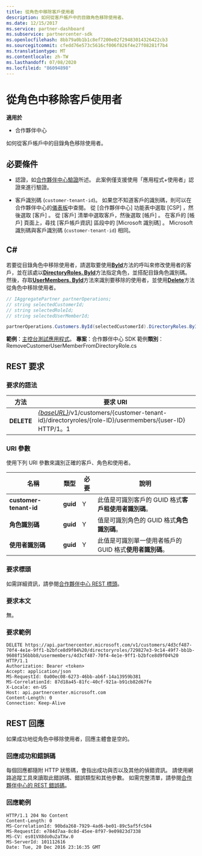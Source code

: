 ```yaml
---
title: 從角色中移除客戶使用者
description: 如何從客戶帳戶中的目錄角色移除使用者。
ms.date: 12/15/2017
ms.service: partner-dashboard
ms.subservice: partnercenter-sdk
ms.openlocfilehash: 8bb79a0b1b1c8ef7200e02f29483014326422cb3
ms.sourcegitcommit: cfedd76e573c5616cf006f826f4e27f08281f7b4
ms.translationtype: MT
ms.contentlocale: zh-TW
ms.lasthandoff: 07/08/2020
ms.locfileid: "86094898"
---
```

# <a name="remove-a-customer-user-from-a-role"></a>從角色中移除客戶使用者

**適用於**

- 合作夥伴中心

如何從客戶帳戶中的目錄角色移除使用者。

## <a name="prerequisites"></a>必要條件

- 認證，如[合作夥伴中心驗證](partner-center-authentication.md)所述。 此案例僅支援使用「應用程式+使用者」認證來進行驗證。

- 客戶識別碼 (`customer-tenant-id`)。 如果您不知道客戶的識別碼，則可以在合作夥伴中心的[儀表板](https://partner.microsoft.com/dashboard)中查閱。 從 [合作夥伴中心] 功能表中選取 [CSP]  ，然後選取 [客戶]  。 從 [客戶] 清單中選取客戶，然後選取 [帳戶]  。 在客戶的 [帳戶] 頁面上，尋找 [客戶帳戶資訊]  區段中的 [Microsoft 識別碼]  。 Microsoft 識別碼與客戶識別碼 (`customer-tenant-id`) 相同。

## <a name="c"></a>C\#

若要從目錄角色中移除使用者，請選取要使用[**ById**](https://docs.microsoft.com/dotnet/api/microsoft.store.partnercenter.customers.icustomercollection.byid)方法的呼叫來修改使用者的客戶，並在該處以[**DirectoryRoles. ById**](https://docs.microsoft.com/dotnet/api/microsoft.store.partnercenter.customerdirectoryroles.idirectoryrolecollection.byid)方法指定角色，並搭配目錄角色識別碼。 然後，存取[**UserMembers. ById**](https://docs.microsoft.com/dotnet/api/microsoft.store.partnercenter.customerdirectoryroles.iusermembercollection.byid)方法來識別要移除的使用者，並使用[**Delete**](https://docs.microsoft.com/dotnet/api/microsoft.store.partnercenter.customerdirectoryroles.iusermember.delete)方法從角色中移除使用者。

``` csharp
// IAggregatePartner partnerOperations;
// string selectedCustomerId;
// string selectedRoleId;
// string selectedUserMemberId;

partnerOperations.Customers.ById(selectedCustomerId).DirectoryRoles.ById(selectedRoleId).UserMembers.ById(selectedUserMemberId).Delete();
```

**範例**：[主控台測試應用程式](console-test-app.md)。 **專案**：合作夥伴中心 SDK 範例**類別**： RemoveCustomerUserMemberFromDirectoryRole.cs

## <a name="rest-request"></a>REST 要求

### <a name="request-syntax"></a>要求的語法

| 方法     | 要求 URI                                                                                                                           |
|------------|---------------------------------------------------------------------------------------------------------------------------------------|
| **DELETE** | [*{baseURL}*](partner-center-rest-urls.md)/v1/customers/{customer-tenant-id}/directoryroles/{role-ID}/usermembers/{user-ID} HTTP/1。1 |

### <a name="uri-parameter"></a>URI 參數

使用下列 URI 參數來識別正確的客戶、角色和使用者。

| 名稱                   | 類型     | 必要 | 說明                                                                        |
|------------------------|----------|----------|------------------------------------------------------------------------------------|
| **customer-tenant-id** | **guid** | Y        | 此值是可識別客戶的 GUID 格式**客戶租使用者識別碼**。 |
| **角色識別碼**            | **guid** | Y        | 值是可識別角色的 GUID 格式**角色識別碼**。                |
| **使用者識別碼**            | **guid** | Y        | 此值是可識別單一使用者帳戶的 GUID 格式**使用者識別碼**。   |

### <a name="request-headers"></a>要求標頭

如需詳細資訊，請參閱[合作夥伴中心 REST 標頭](headers.md)。

### <a name="request-body"></a>要求本文

無。

### <a name="request-example"></a>要求範例

```http
DELETE https://api.partnercenter.microsoft.com/v1/customers/4d3cf487-70f4-4e1e-9ff1-b2bfce8d9f04%20/directoryroles/729827e3-9c14-49f7-bb1b-9608f156bbb8/usermembers/4d3cf487-70f4-4e1e-9ff1-b2bfce8d9f04%20 HTTP/1.1
Authorization: Bearer <token>
Accept: application/json
MS-RequestId: 0a00ec08-6273-46bb-ab6f-14a13959b381
MS-CorrelationId: 87d18a45-81fc-40cf-921a-b91cb82d67fe
X-Locale: en-US
Host: api.partnercenter.microsoft.com
Content-Length: 0
Connection: Keep-Alive
```

## <a name="rest-response"></a>REST 回應

如果成功地從角色中移除使用者，回應主體會是空的。

### <a name="response-success-and-error-codes"></a>回應成功和錯誤碼

每個回應都隨附 HTTP 狀態碼，會指出成功與否以及其他的偵錯資訊。 請使用網路追蹤工具來讀取此錯誤碼、錯誤類型和其他參數。 如需完整清單，請參閱[合作夥伴中心的 REST 錯誤碼](error-codes.md)。

### <a name="response-example"></a>回應範例

```http
HTTP/1.1 204 No Content
Content-Length: 0
MS-CorrelationId: 90bda268-7929-4ad6-be01-89c5af5fc504
MS-RequestId: e784d7aa-8c8d-45ee-8f97-9e09823d7338
MS-CV: es01VX8do0u2aTXw.0
MS-ServerId: 101112616
Date: Tue, 20 Dec 2016 23:16:35 GMT
```
